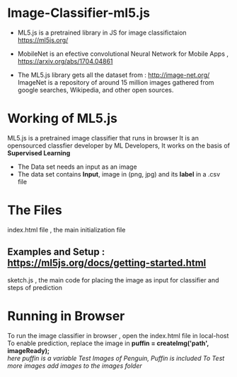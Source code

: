 # Image-Classifier-ml5.js
- ML5.js is a pretrained library in JS for image classifictaion https://ml5js.org/

- MobileNet is an efective convolutional Neural Network for Mobile Apps , https://arxiv.org/abs/1704.04861

- The ML5.js library gets all the dataset from : http://image-net.org/
ImageNet is a repository of around 15 million images gathered from google searches, Wikipedia, and other open sources.
    
# Working of ML5.js
ML5.js is a pretrained image classifier that runs in browser
It is an opensourced classfier developer by ML Developers,  It works on the basis of **Supervised Learning** 
- The Data set needs an input as an image
- The data set contains **Input**, image in (png, jpg) and its **label** in a .csv file

# The Files 
index.html file , the main initialization file 
## Examples and Setup : https://ml5js.org/docs/getting-started.html

sketch.js , the main code for placing the image as input for classifier and steps of prediction

# Running in Browser
To run the image classifier in browser , open the index.html file in local-host
To enable prediction, replace the image in **puffin = createImg('path', imageReady);**   
*here puffin is a variable*
*Test Images of Penguin, Puffin is included*
*To Test more images add images to the images folder*
